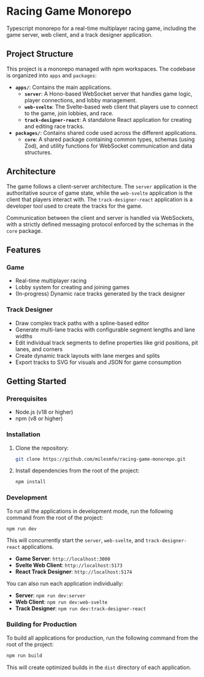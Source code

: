 # Racing Game Monorepo

Typescript monorepo for a real-time multiplayer racing game, including the game server, web client, and a track designer application.

## Project Structure

This project is a monorepo managed with npm workspaces. The codebase is organized into `apps` and `packages`:

- **`apps/`**: Contains the main applications.
  - **`server`**: A Hono-based WebSocket server that handles game logic, player connections, and lobby management.
  - **`web-svelte`**: The Svelte-based web client that players use to connect to the game, join lobbies, and race.
  - **`track-designer-react`**: A standalone React application for creating and editing race tracks.
- **`packages/`**: Contains shared code used across the different applications.
  - **`core`**: A shared package containing common types, schemas (using Zod), and utility functions for WebSocket communication and data structures.

## Architecture

The game follows a client-server architecture. The `server` application is the authoritative source of game state, while the `web-svelte` application is the client that players interact with. The `track-designer-react` application is a developer tool used to create the tracks for the game.

Communication between the client and server is handled via WebSockets, with a strictly defined messaging protocol enforced by the schemas in the `core` package.

## Features

### Game

- Real-time multiplayer racing
- Lobby system for creating and joining games
- (In-progress) Dynamic race tracks generated by the track designer

### Track Designer

- Draw complex track paths with a spline-based editor
- Generate multi-lane tracks with configurable segment lengths and lane widths
- Edit individual track segments to define properties like grid positions, pit lanes, and corners
- Create dynamic track layouts with lane merges and splits
- Export tracks to SVG for visuals and JSON for game consumption

## Getting Started

### Prerequisites

- Node.js (v18 or higher)
- npm (v8 or higher)

### Installation

1. Clone the repository:
   ```bash
   git clone https://github.com/milesmfe/racing-game-monorepo.git
   ```
2. Install dependencies from the root of the project:
   ```bash
   npm install
   ```

### Development

To run all the applications in development mode, run the following command from the root of the project:

```bash
npm run dev
```

This will concurrently start the `server`, `web-svelte`, and `track-designer-react` applications.

- **Game Server**: `http://localhost:3000`
- **Svelte Web Client**: `http://localhost:5173`
- **React Track Designer**: `http://localhost:5174`

You can also run each application individually:

- **Server**: `npm run dev:server`
- **Web Client**: `npm run dev:web-svelte`
- **Track Designer**: `npm run dev:track-designer-react`

### Building for Production

To build all applications for production, run the following command from the root of the project:

```bash
npm run build
```

This will create optimized builds in the `dist` directory of each application.
